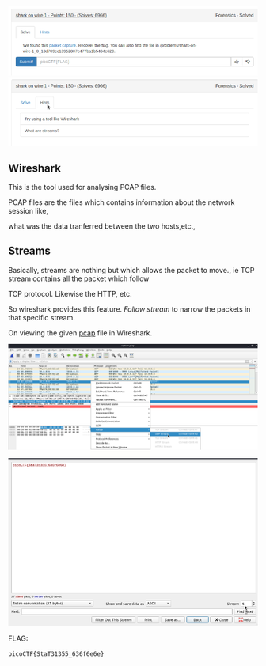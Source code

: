 ![](./images/question.png)
![](./images/hint.png)

## Wireshark 

This is the tool used for analysing PCAP files.

PCAP files are the files which contains information about the network session like,

what was the data tranferred between the two hosts,etc.,

## Streams

Basically, streams are nothing but which allows the packet to move., ie TCP stream contains all the packet which follow 

TCP protocol. Likewise the HTTP, etc.

So wireshark provides this feature. *Follow stream* to narrow the packets in that specific stream.

On viewing the given [pcap](./capture.pcap) file in Wireshark.

![](./images/img1.png)

![](./images/img2.png)

FLAG:
```
picoCTF{StaT31355_636f6e6e}
```

